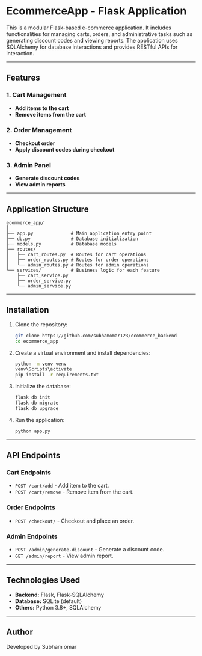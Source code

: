 
# EcommerceApp - Flask Application

This is a modular Flask-based e-commerce application. It includes functionalities for managing carts, orders, and administrative tasks such as generating discount codes and viewing reports. The application uses SQLAlchemy for database interactions and provides RESTful APIs for interaction.

---

## Features

### 1. **Cart Management**
   - **Add items to the cart**
   - **Remove items from the cart**

### 2. **Order Management**
   - **Checkout order**
   - **Apply discount codes during checkout**

### 3. **Admin Panel**
   - **Generate discount codes**
   - **View admin reports**

---

## Application Structure

```plaintext
ecommerce_app/
│
├── app.py              # Main application entry point
├── db.py               # Database initialization
├── models.py           # Database models
├── routes/
│   ├── cart_routes.py  # Routes for cart operations
│   ├── order_routes.py # Routes for order operations
│   └── admin_routes.py # Routes for admin operations
└── services/           # Business logic for each feature
    ├── cart_service.py
    ├── order_service.py
    └── admin_service.py
```

---

## Installation

1. Clone the repository:
   ```bash
   git clone https://github.com/subhamomar123/ecommerce_backend
   cd ecommerce_app
   ```

2. Create a virtual environment and install dependencies:
   ```bash
   python -m venv venv
   venv\Scripts\activate
   pip install -r requirements.txt
   ```

3. Initialize the database:
   ```bash
   flask db init
   flask db migrate
   flask db upgrade
   ```

4. Run the application:
   ```bash
   python app.py
   ```

---

## API Endpoints

### Cart Endpoints
- `POST /cart/add` - Add item to the cart.
- `POST /cart/remove` - Remove item from the cart.

### Order Endpoints
- `POST /checkout/` - Checkout and place an order.

### Admin Endpoints
- `POST /admin/generate-discount` - Generate a discount code.
- `GET /admin/report` - View admin report.

---

## Technologies Used
- **Backend:** Flask, Flask-SQLAlchemy
- **Database:** SQLite (default)
- **Others:** Python 3.8+, SQLAlchemy

---

## Author
Developed by Subham omar
